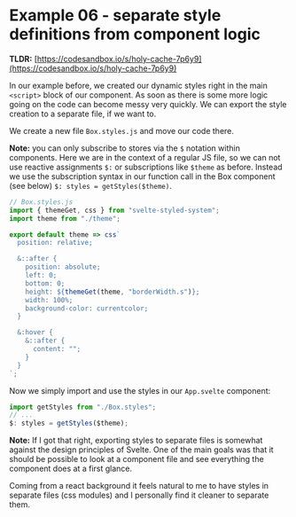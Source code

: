 # Example 06 - separate style definitions from component logic

**TLDR:** [https://codesandbox.io/s/holy-cache-7p6y9](https://codesandbox.io/s/holy-cache-7p6y9)

In our example before, we created our dynamic styles right in the main `<script>` block of our component. As soon as there is some more logic going on the code can become messy very quickly. We can export the style creation to a separate file, if we want to.

We create a new file `Box.styles.js` and move our code there.

**Note:** you can only subscribe to stores via the `$` notation within components. Here we are in the context of a regular JS file, so we can not use reactive assignments `$:` or subscriptions like `$theme` as before. Instead we use the subscription syntax in our function call in the Box component (see below)
`$: styles = getStyles($theme)`.

```jsx
// Box.styles.js
import { themeGet, css } from "svelte-styled-system";
import theme from "./theme";

export default theme => css`
  position: relative;

  &::after {
    position: absolute;
    left: 0;
    bottom: 0;
    height: ${themeGet(theme, "borderWidth.s")};
    width: 100%;
    background-color: currentcolor;
  }

  &:hover {
    &::after {
      content: "";
    }
  }
`;
```

Now we simply import and use the styles in our `App.svelte` component:

```jsx
import getStyles from "./Box.styles";
// ...
$: styles = getStyles($theme);
```

**Note:** If I got that right, exporting styles to separate files is somewhat against the design principles of Svelte. One of the main goals was that it should be possible to look at a component file and see everything the component does at a first glance.

Coming from a react background it feels natural to me to have styles in separate files (css modules) and I personally find it cleaner to separate them.
